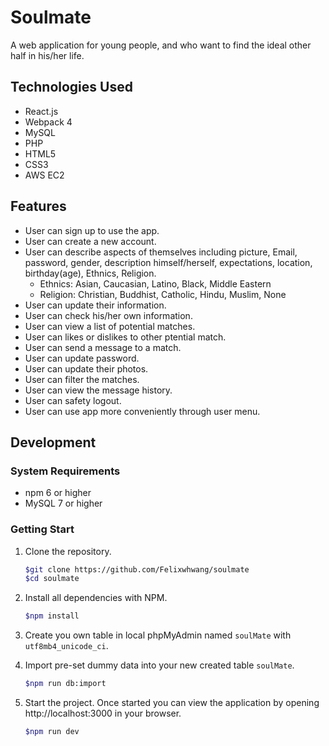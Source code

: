 # Soulmate
A web application for young people, and who want to find the ideal other half in his/her life.

## Technologies Used
- React.js
- Webpack 4
- MySQL
- PHP
- HTML5
- CSS3
- AWS EC2

## Features
- User can sign up to use the app.
- User can create a new account.
- User can describe aspects of themselves including picture, Email, password, gender, description himself/herself, expectations, location, birthday(age), Ethnics, Religion.
  - Ethnics: Asian, Caucasian, Latino, Black, Middle Eastern
  - Religion:  Christian, Buddhist, Catholic, Hindu, Muslim, None
- User can update their information.
- User can check his/her own information.
- User can view a list of potential matches.
- User can likes or dislikes to other ptential match.
- User can send a message to a match.
- User can update password.
- User can update their photos.
- User can filter the matches.
- User can view the message history.
- User can safety logout.
- User can use app more conveniently through user menu.

## Development
### System Requirements
- npm 6 or higher
- MySQL 7 or higher

### Getting Start
1. Clone the repository.

    ```bash
    $git clone https://github.com/Felixwhwang/soulmate
    $cd soulmate
    ```
2. Install all dependencies with NPM.

    ```bash
    $npm install
    ```

3. Create you own table in local phpMyAdmin named `soulMate` with `utf8mb4_unicode_ci`.

4. Import pre-set dummy data into your new created table `soulMate`.

    ```bash
    $npm run db:import
    ```
5. Start the project. Once started you can view the application by opening http://localhost:3000 in your browser.

    ```bash
    $npm run dev
    ```
